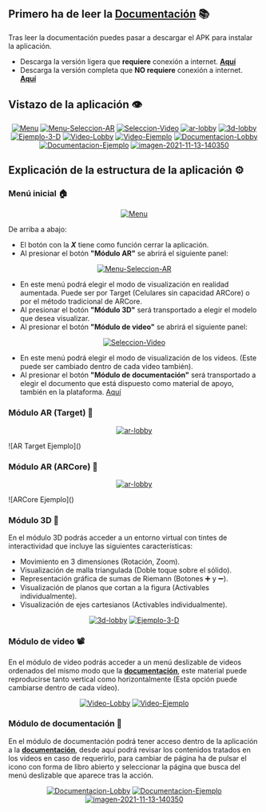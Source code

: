 ## Primero ha de leer la [Documentación](https://github.com/SrDeWitt1912/Solidos-De-Revolucion/raw/main/Vol%C3%BAmenes%20de%20s%C3%B3lidos.pdf) 📚

Tras leer la documentación puedes pasar a descargar el APK para instalar la aplicación.

- Descarga la versión ligera que **requiere** conexión a internet. [**Aquí**]()
- Descarga la versión completa que **NO requiere** conexión a internet. [**Aquí**](https://uc5b30cf1d2c16df50143e0f7d2b.dl.dropboxusercontent.com/cd/0/get/BaioLPTMjd4XjPULKcBjeQqd4Ozo8LIjnWitIJBoOx81XO4EN5OQy55TEZi9uch3RyTc1IoYOF93speZWqRGA7MelzdnzeA0x_sQI3lPhUna8fEjixe8pv7v7Elcw-oYhNQ0guaLSVliirQgIXIgMoYv/file#)

## Vistazo de la aplicación 👁

<p align="center">
  <a href="https://ibb.co/DD50h2X"><img src="https://i.ibb.co/kgQNjCn/Menu.png" alt="Menu" border="0"></a>
  <a href="https://ibb.co/1Gts08g"><img src="https://i.ibb.co/CK3Jwhc/Menu-Seleccion-AR.png" alt="Menu-Seleccion-AR" border="0"></a>
  <a href="https://ibb.co/vXvKcFq"><img src="https://i.ibb.co/hY1tg69/Seleccion-Video.png" alt="Seleccion-Video" border="0"></a>
  <a href="https://ibb.co/64gVq1F"><img src="https://i.ibb.co/4jP90Yp/ar-lobby.png" alt="ar-lobby" border="0"></a>
  <a href="https://ibb.co/pPqvhJF"><img src="https://i.ibb.co/6ZQRXgC/3d-lobby.png" alt="3d-lobby" border="0"></a>
  <a href="https://ibb.co/68bmH86"><img src="https://i.ibb.co/jzGTyz7/Ejemplo-3-D.png" alt="Ejemplo-3-D" border="0"></a>
  <a href="https://ibb.co/svs97V0"><img src="https://i.ibb.co/7Jrth1w/Video-Lobby.png" alt="Video-Lobby" border="0"></a>
  <a href="https://ibb.co/brNM773"><img src="https://i.ibb.co/fCrzQQS/Video-Ejemplo.png" alt="Video-Ejemplo" border="0"></a>
  <a href="https://ibb.co/9wZJ41s"><img src="https://i.ibb.co/tZLS2v8/Documentacion-Lobby.png" alt="Documentacion-Lobby" border="0"></a>
  <a href="https://ibb.co/CBTkS1H"><img src="https://i.ibb.co/Y2qzVRL/Documentacion-Ejemplo.png" alt="Documentacion-Ejemplo" border="0"></a>
  <a href="https://ibb.co/qgqdN55"><img src="https://i.ibb.co/s1x2KHH/imagen-2021-11-13-140350.png" alt="imagen-2021-11-13-140350" border="0"></a>
 </p>

## Explicación de la estructura de la aplicación ⚙️
### Menú inicial 🏠
 
<p align="center">
  <a href="https://ibb.co/DD50h2X"><img src="https://i.ibb.co/kgQNjCn/Menu.png" alt="Menu" border="0"></a>
</p>

De arriba a abajo:
- El botón con la ***X*** tiene como función cerrar la aplicación.
- Al presionar el botón **"Módulo AR"** se abrirá el siguiente panel:

<p align="center">
  <a href="https://ibb.co/1Gts08g"><img src="https://i.ibb.co/CK3Jwhc/Menu-Seleccion-AR.png" alt="Menu-Seleccion-AR" border="0"></a>
</p>

- En este menú podrá elegir el modo de visualización en realidad aumentada. Puede ser por Target (Celulares sin capacidad ARCore) o por el método tradicional de ARCore.
- Al presionar el botón **"Módulo 3D"** será transportado a elegir el modelo que desea visualizar.
- Al presionar el botón **"Módulo de video"** se abrirá el siguiente panel:

<p align="center">
  <a href="https://ibb.co/vXvKcFq"><img src="https://i.ibb.co/hY1tg69/Seleccion-Video.png" alt="Seleccion-Video" border="0"></a>
</p>

- En este menú podrá elegir el modo de visualización de los videos. (Este puede ser cambiado dentro de cada video también).
- Al presionar el botón **"Módulo de documentación"** será transportado a elegir el documento que está dispuesto como material de apoyo, también en la plataforma. [Aquí](https://github.com/SrDeWitt1912/Solidos-De-Revolucion/raw/main/Vol%C3%BAmenes%20de%20s%C3%B3lidos.pdf)

### Módulo AR (Target) 🧊

<p align="center">
  <a href="https://ibb.co/64gVq1F"><img src="https://i.ibb.co/4jP90Yp/ar-lobby.png" alt="ar-lobby" border="0"></a>
</p>
![AR Target Ejemplo]()

### Módulo AR (ARCore) 🧊

<p align="center">
  <a href="https://ibb.co/64gVq1F"><img src="https://i.ibb.co/4jP90Yp/ar-lobby.png" alt="ar-lobby" border="0"></a>
</p>
![ARCore Ejemplo]()

### Módulo 3D 🧊

En el módulo 3D podrás acceder a un entorno virtual con tintes de interactividad que incluye las siguientes características:
- Movimiento en 3 dimensiones (Rotación, Zoom).
- Visualización de malla triangulada (Doble toque sobre el sólido).
- Representación gráfica de sumas de Riemann (Botones ➕ y ➖).
- Visualización de planos que cortan a la figura (Activables individualmente).
- Visualización de ejes cartesianos (Activables individualmente).

<p align="center">
  <a href="https://ibb.co/pPqvhJF"><img src="https://i.ibb.co/6ZQRXgC/3d-lobby.png" alt="3d-lobby" border="0"></a>
  <a href="https://ibb.co/68bmH86"><img src="https://i.ibb.co/jzGTyz7/Ejemplo-3-D.png" alt="Ejemplo-3-D" border="0"></a>
</p>

### Módulo de video 📽️

En el módulo de video podrás acceder a un menú deslizable de videos ordenados del mismo modo que la [**documentación**](https://github.com/SrDeWitt1912/Solidos-De-Revolucion/raw/main/Vol%C3%BAmenes%20de%20s%C3%B3lidos.pdf), este material puede reproducirse tanto vertical como horizontalmente (Esta opción puede cambiarse dentro de cada vídeo).

<p align="center">
  <a href="https://ibb.co/svs97V0"><img src="https://i.ibb.co/7Jrth1w/Video-Lobby.png" alt="Video-Lobby" border="0"></a>
  <a href="https://ibb.co/brNM773"><img src="https://i.ibb.co/fCrzQQS/Video-Ejemplo.png" alt="Video-Ejemplo" border="0"></a>
</p>

### Módulo de documentación 📖

En el módulo de documentación podrá tener acceso dentro de la aplicación a la [**documentación**](https://github.com/SrDeWitt1912/Solidos-De-Revolucion/raw/main/Vol%C3%BAmenes%20de%20s%C3%B3lidos.pdf), desde aquí podrá revisar los contenidos tratados en los videos en caso de requerirlo, para cambiar de página ha de pulsar el icono con forma de libro abierto y seleccionar la página que busca del menú deslizable que aparece tras la acción.

<p align="center">
  <a href="https://ibb.co/9wZJ41s"><img src="https://i.ibb.co/tZLS2v8/Documentacion-Lobby.png" alt="Documentacion-Lobby" border="0"></a>
  <a href="https://ibb.co/CBTkS1H"><img src="https://i.ibb.co/Y2qzVRL/Documentacion-Ejemplo.png" alt="Documentacion-Ejemplo" border="0"></a>
  <a href="https://ibb.co/qgqdN55"><img src="https://i.ibb.co/s1x2KHH/imagen-2021-11-13-140350.png" alt="imagen-2021-11-13-140350" border="0"></a>
</p>

